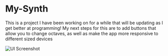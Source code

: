 # My-Synth
This is a project I have been working on for a while that will be updating as I get better at programming! My next steps for this are to add buttons that allow you to change octaves, as well as make the app more responsive to different sized devices

![UI Screenshot](/ss)
